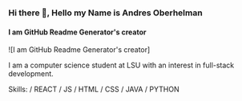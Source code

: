 ### Hi there 👋, Hello my Name is Andres Oberhelman
#### I am GitHub Readme Generator's creator
![I am GitHub Readme Generator's creator]

I am a computer science student at LSU with an interest in full-stack development. 

Skills:  / REACT / JS / HTML / CSS / JAVA / PYTHON




